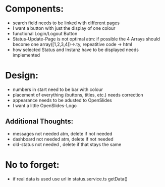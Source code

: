 # Components: 
 - search field needs to be linked with different pages
 - I want a button with just the display of one colour
 - functional Login/Logout Button
 - Status-Update-Page is not optimal atm: if possible the 4 Arrays should become one array([1,2,3,4])->.ty, repeatitive code -> html
 - how selected Status and Instanz have to be displayed needs implemented


# Design:
 - numbers in start need to be bar with colour 
 - placement of everything (buttons, titles, etc.) needs correction
 - appearance needs to be adusted to OpenSlides
 - I want a little OpenSlides-Logo


 ## Additional Thoughts:
 - messages not needed atm, delete if not needed
 - dashboard not needed atm, delete if not needed
 - old-status not needed , delete if that stays the same

 # No to forget:
 - if real data is used use url in status.service.ts getData()
